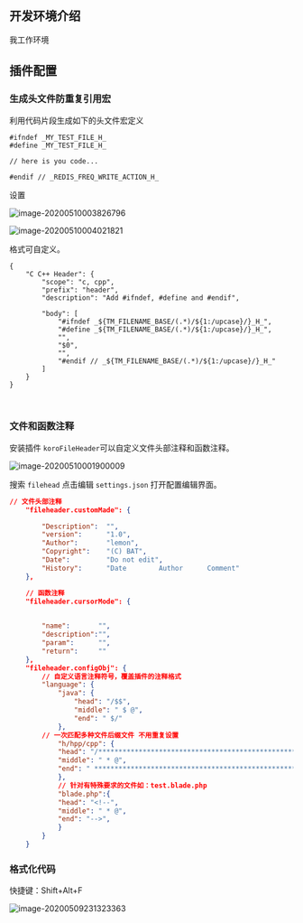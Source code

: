 ## 开发环境介绍

我工作环境



## 插件配置

### 生成头文件防重复引用宏

利用代码片段生成如下的头文件宏定义

```
#ifndef _MY_TEST_FILE_H_
#define _MY_TEST_FILE_H_

// here is you code...

#endif // _REDIS_FREQ_WRITE_ACTION_H_
```

设置

![image-20200510003826796](C:\Users\linlongchen\AppData\Roaming\Typora\typora-user-images\image-20200510003826796.png)

![image-20200510004021821](C:\Users\linlongchen\AppData\Roaming\Typora\typora-user-images\image-20200510004021821.png)

格式可自定义。

```
{
	"C C++ Header": {
		"scope": "c, cpp",
		"prefix": "header",
		"description": "Add #ifndef, #define and #endif",

		"body": [
			"#ifndef _${TM_FILENAME_BASE/(.*)/${1:/upcase}/}_H_",
			"#define _${TM_FILENAME_BASE/(.*)/${1:/upcase}/}_H_",
			"",
			"$0",
			"",
			"#endif // _${TM_FILENAME_BASE/(.*)/${1:/upcase}/}_H_"
		]
	}
}
```



​	

### 文件和函数注释

安装插件 `koroFileHeader`可以自定义文件头部注释和函数注释。

![image-20200510001900009](C:\Users\linlongchen\AppData\Roaming\Typora\typora-user-images\image-20200510001900009.png)

搜索 `filehead` 点击编辑 `settings.json` 打开配置编辑界面。

```json
// 文件头部注释
    "fileheader.customMade": {

        "Description":  "",
        "version":      "1.0",
        "Author":       "lemon",
        "Copyright":    "(C) BAT",
        "Date":         "Do not edit",
        "History":      "Date        Author      Comment"
    },

    // 函数注释
    "fileheader.cursorMode": {
    

        "name":       "",
        "description":"",
        "param":      "",
        "return":     ""
    },
    "fileheader.configObj": {
        // 自定义语言注释符号，覆盖插件的注释格式
        "language": { 
            "java": {
                "head": "/$$",
                "middle": " $ @",
                "end": " $/"
            },
        // 一次匹配多种文件后缀文件 不用重复设置
        	"h/hpp/cpp": {
            "head": "/**************************************************", // 注释开头 多个*
            "middle": " * @",                                              // 注释中间 *
            "end": " ***************************************************/" // 注释结尾 多个*
            },
            // 针对有特殊要求的文件如：test.blade.php
            "blade.php":{
            "head": "<!--",
            "middle": " * @",
            "end": "-->",
            }
        }   
    }
```



### 格式化代码

快捷键：Shift+Alt+F

![image-20200509231323363](C:\Users\linlongchen\AppData\Roaming\Typora\typora-user-images\image-20200509231323363.png)